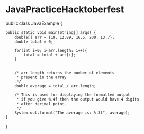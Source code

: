 # JavaPracticeHacktoberfest

public class JavaExample {

    public static void main(String[] args) {
        double[] arr = {19, 12.89, 16.5, 200, 13.7};
        double total = 0;

        for(int i=0; i<arr.length; i++){
        	total = total + arr[i];
        }


        /* arr.length returns the number of elements 
         * present in the array
         */
        double average = total / arr.length;
        
        /* This is used for displaying the formatted output
         * if you give %.4f then the output would have 4 digits
         * after decimal point.
         */
        System.out.format("The average is: %.3f", average);
    }
}
